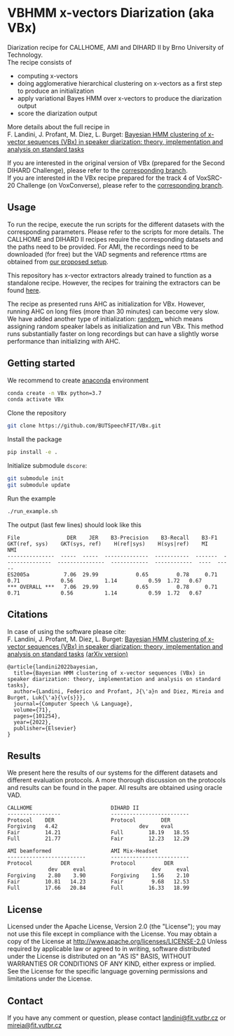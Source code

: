 
# VBHMM x-vectors Diarization (aka VBx)

Diarization recipe for CALLHOME, AMI and DIHARD II by Brno University of Technology. \
The recipe consists of 
- computing x-vectors
- doing agglomerative hierarchical clustering on x-vectors as a first step to produce an initialization
- apply variational Bayes HMM over x-vectors to produce the diarization output
- score the diarization output

More details about the full recipe in\
F. Landini, J. Profant, M. Diez, L. Burget: [Bayesian HMM clustering of x-vector sequences (VBx) in speaker diarization: theory, implementation and analysis on standard tasks](https://arxiv.org/abs/2012.14952)

If you are interested in the original version of VBx (prepared for the Second DIHARD Challenge), please refer to the [corresponding branch](https://github.com/BUTSpeechFIT/VBx/tree/v1.0_DIHARDII).\
If you are interested in the VBx recipe prepared for the track 4 of VoxSRC-20 Challenge (on VoxConverse), please refer to the [corresponding branch](https://github.com/BUTSpeechFIT/VBx/tree/v1.1_VoxConverse2020).



## Usage
To run the recipe, execute the run scripts for the different datasets with the corresponding parameters. Please refer to the scripts for more details. The CALLHOME and DIHARD II recipes require the corresponding datasets and the paths need to be provided. For AMI, the recordings need to be downloaded (for free) but the VAD segments and reference rttms are obtained from [our proposed setup](https://github.com/BUTSpeechFIT/AMI-diarization-setup).

This repository has x-vector extractors already trained to function as a standalone recipe. However, the recipes for training the extractors can be found [here](https://github.com/phonexiaresearch/VBx-training-recipe).

The recipe as presented runs AHC as initialization for VBx. However, running AHC on long files (more than 30 minutes) can become very slow. We have added another type of initialization: [random_<number>](https://github.com/BUTSpeechFIT/VBx/blob/f8c7a9a328ef3ccf3974f4a03d432b9d9e94d30b/VBx/vbhmm.py#L147) which means assigning random speaker labels as initialization and run VBx. This method runs substantially faster on long recordings but can have a slightly worse performance than initializing with AHC. 



## Getting started
We recommend to create [anaconda](https://www.anaconda.com/) environment
```bash
conda create -n VBx python=3.7
conda activate VBx
```
Clone the repository
```bash
git clone https://github.com/BUTSpeechFIT/VBx.git
```
Install the package
```bash
pip install -e .
```
Initialize submodule `dscore`:
```bash
git submodule init
git submodule update
```
Run the example
```bash
./run_example.sh
```
The output (last few lines) should look like this
```
File               DER    JER    B3-Precision    B3-Recall    B3-F1    GKT(ref, sys)    GKT(sys, ref)    H(ref|sys)    H(sys|ref)    MI    NMI
---------------  -----  -----  --------------  -----------  -------  ---------------  ---------------  ------------  ------------  ----  -----
ES2005a           7.06  29.99            0.65         0.78     0.71             0.71             0.56          1.14          0.59  1.72   0.67
*** OVERALL ***   7.06  29.99            0.65         0.78     0.71             0.71             0.56          1.14          0.59  1.72   0.67
```


## Citations
In case of using the software please cite:\
F. Landini, J. Profant, M. Diez, L. Burget: [Bayesian HMM clustering of x-vector sequences (VBx) in speaker diarization: theory, implementation and analysis on standard tasks](https://www.sciencedirect.com/science/article/pii/S0885230821000619) [(arXiv version)](https://arxiv.org/abs/2012.14952)
```
@article{landini2022bayesian,
  title={Bayesian HMM clustering of x-vector sequences (VBx) in speaker diarization: theory, implementation and analysis on standard tasks},
  author={Landini, Federico and Profant, J{\'a}n and Diez, Mireia and Burget, Luk{\'a}{\v{s}}},
  journal={Computer Speech \& Language},
  volume={71},
  pages={101254},
  year={2022},
  publisher={Elsevier}
}
```


## Results
We present here the results of our systems for the different datasets and different evaluation protocols. A more thorough discussion on the protocols and results can be found in the paper. All results are obtained using oracle VAD.

```
CALLHOME                         DIHARD II
-----------------                -------------------------
Protocol    DER                  Protocol        DER
Forgiving   4.42	                      dev    eval
Fair        14.21                Full        18.19   18.55
Full        21.77                Fair        12.23   12.29

AMI beamformed                   AMI Mix-Headset
-------------------------        -------------------------
Protocol         DER             Protocol         DER 
             dev     eval                     dev     eval
Forgiving    2.80    3.90        Forgiving    1.56    2.10
Fair        10.81   14.23        Fair         9.68   12.53
Full        17.66   20.84        Full        16.33   18.99
```


## License

Licensed under the Apache License, Version 2.0 (the "License"); you may not use this file except in compliance with the License. You may obtain a copy of the License at http://www.apache.org/licenses/LICENSE-2.0 Unless required by applicable law or agreed to in writing, software distributed under the License is distributed on an "AS IS" BASIS, WITHOUT WARRANTIES OR CONDITIONS OF ANY KIND, either express or implied. See the License for the specific language governing permissions and limitations under the License.



## Contact
If you have any comment or question, please contact landini@fit.vutbr.cz or mireia@fit.vutbr.cz
